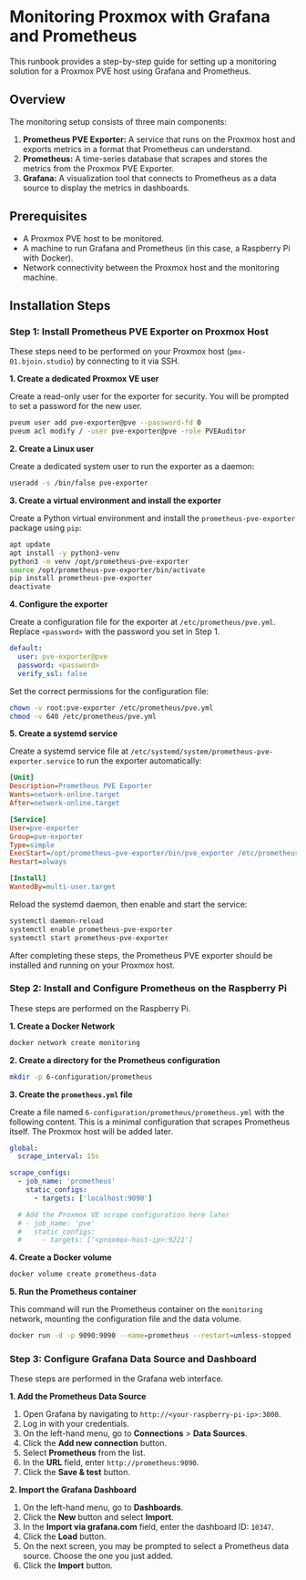 # Monitoring Proxmox with Grafana and Prometheus

This runbook provides a step-by-step guide for setting up a monitoring solution for a Proxmox PVE host using Grafana and Prometheus.

## Overview

The monitoring setup consists of three main components:

1.  **Prometheus PVE Exporter:** A service that runs on the Proxmox host and exports metrics in a format that Prometheus can understand.
2.  **Prometheus:** A time-series database that scrapes and stores the metrics from the Proxmox PVE Exporter.
3.  **Grafana:** A visualization tool that connects to Prometheus as a data source to display the metrics in dashboards.

## Prerequisites

*   A Proxmox PVE host to be monitored.
*   A machine to run Grafana and Prometheus (in this case, a Raspberry Pi with Docker).
*   Network connectivity between the Proxmox host and the monitoring machine.

## Installation Steps

### Step 1: Install Prometheus PVE Exporter on Proxmox Host

These steps need to be performed on your Proxmox host (`pmx-01.bjoin.studio`) by connecting to it via SSH.

**1. Create a dedicated Proxmox VE user**

Create a read-only user for the exporter for security. You will be prompted to set a password for the new user.

```bash
pveum user add pve-exporter@pve --password-fd 0
pveum acl modify / -user pve-exporter@pve -role PVEAuditor
```

**2. Create a Linux user**

Create a dedicated system user to run the exporter as a daemon:

```bash
useradd -s /bin/false pve-exporter
```

**3. Create a virtual environment and install the exporter**

Create a Python virtual environment and install the `prometheus-pve-exporter` package using `pip`:

```bash
apt update
apt install -y python3-venv
python3 -m venv /opt/prometheus-pve-exporter
source /opt/prometheus-pve-exporter/bin/activate
pip install prometheus-pve-exporter
deactivate
```

**4. Configure the exporter**

Create a configuration file for the exporter at `/etc/prometheus/pve.yml`. Replace `<password>` with the password you set in Step 1.

```yaml
default:
  user: pve-exporter@pve
  password: <password>
  verify_ssl: false
```

Set the correct permissions for the configuration file:

```bash
chown -v root:pve-exporter /etc/prometheus/pve.yml
chmod -v 640 /etc/prometheus/pve.yml
```

**5. Create a systemd service**

Create a systemd service file at `/etc/systemd/system/prometheus-pve-exporter.service` to run the exporter automatically:

```ini
[Unit]
Description=Prometheus PVE Exporter
Wants=network-online.target
After=network-online.target

[Service]
User=pve-exporter
Group=pve-exporter
Type=simple
ExecStart=/opt/prometheus-pve-exporter/bin/pve_exporter /etc/prometheus/pve.yml
Restart=always

[Install]
WantedBy=multi-user.target
```

Reload the systemd daemon, then enable and start the service:

```bash
systemctl daemon-reload
systemctl enable prometheus-pve-exporter
systemctl start prometheus-pve-exporter
```

After completing these steps, the Prometheus PVE exporter should be installed and running on your Proxmox host.

### Step 2: Install and Configure Prometheus on the Raspberry Pi

These steps are performed on the Raspberry Pi.

**1. Create a Docker Network**

```bash
docker network create monitoring
```

**2. Create a directory for the Prometheus configuration**

```bash
mkdir -p 6-configuration/prometheus
```

**3. Create the `prometheus.yml` file**

Create a file named `6-configuration/prometheus/prometheus.yml` with the following content. This is a minimal configuration that scrapes Prometheus itself. The Proxmox host will be added later.

```yaml
global:
  scrape_interval: 15s

scrape_configs:
  - job_name: 'prometheus'
    static_configs:
      - targets: ['localhost:9090']

  # Add the Proxmox VE scrape configuration here later
  # - job_name: 'pve'
  #   static_configs:
  #     - targets: ['<proxmox-host-ip>:9221']
```

**4. Create a Docker volume**

```bash
docker volume create prometheus-data
```

**5. Run the Prometheus container**

This command will run the Prometheus container on the `monitoring` network, mounting the configuration file and the data volume.

```bash
docker run -d -p 9090:9090 --name=prometheus --restart=unless-stopped -v $(pwd)/6-configuration/prometheus/prometheus.yml:/etc/prometheus/prometheus.yml -v prometheus-data:/prometheus --network=monitoring prom/prometheus
```

### Step 3: Configure Grafana Data Source and Dashboard

These steps are performed in the Grafana web interface.

**1. Add the Prometheus Data Source**

1.  Open Grafana by navigating to `http://<your-raspberry-pi-ip>:3000`.
2.  Log in with your credentials.
3.  On the left-hand menu, go to **Connections** > **Data Sources**.
4.  Click the **Add new connection** button.
5.  Select **Prometheus** from the list.
6.  In the **URL** field, enter `http://prometheus:9090`.
7.  Click the **Save & test** button.

**2. Import the Grafana Dashboard**

1.  On the left-hand menu, go to **Dashboards**.
2.  Click the **New** button and select **Import**.
3.  In the **Import via grafana.com** field, enter the dashboard ID: `10347`.
4.  Click the **Load** button.
5.  On the next screen, you may be prompted to select a Prometheus data source. Choose the one you just added.
6.  Click the **Import** button.
